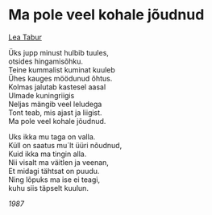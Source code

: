 # Ma pole veel kohale jõudnud

[Lea Tabur](./)

Üks jupp minust hulbib tuules,  
otsides hingamisõhku.  
Teine kummalist kuminat kuuleb  
Ühes kauges möödunud õhtus.  
Kolmas jalutab kastesel aasal  
Ulmade kuningriigis  
Neljas mängib veel leludega  
Tont teab, mis ajast ja liigist.  
Ma pole veel kohale jõudnud.

Uks ikka mu taga on valla.  
Küll on saatus mu´lt üüri nõudnud,  
Kuid ikka ma tingin alla.  
Nii visalt ma väitlen ja veenan,  
Et midagi tähtsat on puudu.  
Ning lõpuks ma ise ei teagi,  
kuhu siis täpselt kuulun.

_1987_

